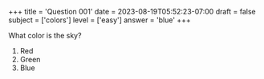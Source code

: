 +++
title = 'Question 001'
date = 2023-08-19T05:52:23-07:00
draft = false
subject = ['colors']
level = ['easy']
answer = 'blue'
+++

What color is the sky?

1. Red
1. Green
1. Blue
